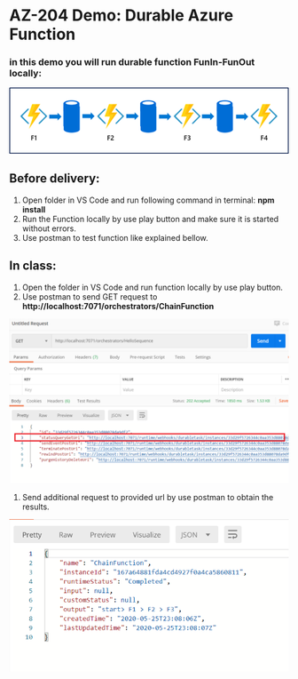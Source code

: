 # AZ-204 Demo: Durable Azure Function

### in this demo you will run durable function FunIn-FunOut locally:

![FunIn-FunOut](Nodejs/ChainFunExample/schema.png)

## Before delivery:

1. Open folder in VS Code and run following command in terminal: **npm install** 
1. Run the Function locally by use play button and make sure it is started without errors.
1. Use postman to test function like explained bellow.

## In class:

1. Open the folder in VS Code and run function locally by use play button.
1. Use postman to send GET request to  **http://localhost:7071/orchestrators/ChainFunction** 

![First request](Nodejs/ChainFunExample/start.png)

1. Send additional request to provided url by use postman to obtain the results.

![Second request](Nodejs/ChainFunExample/screen.png)

